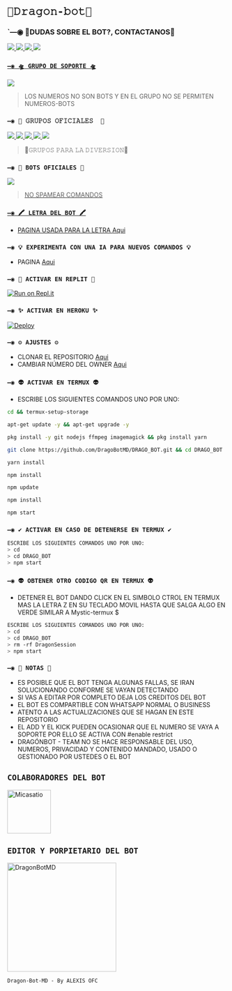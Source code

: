 # `🐲𝙳𝚛𝚊𝚐𝚘𝚗-𝚋𝚘𝚝🐉`

### `—◉ 🧬DUDAS SOBRE EL BOT?, CONTACTANOS🧬
<a href="http://wa.me/5214531106422" target="blank"><img src="https://img.shields.io/badge/ALEXIS_CREADOR-25D366?style=for-the-badge&logo=whatsapp&logoColor=white" />
<a href="http://wa.me/595983186566" target="blank"><img src="https://img.shields.io/badge/SNT_OFC_COLAB.1-25D366?style=for-the-badge&logo=whatsapp&logoColor=white" />
<a href="http://wa.me/5493813403468" target="blank"><img src="https://img.shields.io/badge/ARMANDO_COLAB.2-25D366?style=for-the-badge&logo=whatsapp&logoColor=white" />
<a href="http://wa.me/51975216165" target="blank"><img src="https://img.shields.io/badge/GAEL_COLAB.3-25D366?style=for-the-badge&logo=whatsapp&logoColor=white" />

### `—◉ 🛸 GRUPO DE SOPORTE 🛸`

<a href="https://chat.whatsapp.com/EqRfAd5SuJlHKvDR0gSk6J" target="blank"><img src="https://img.shields.io/badge/GRUPO_DE_SOPORTE-25D366?style=for-the-badge&logo=whatsapp&logoColor=white" />
</a>
> LOS NUMEROS NO SON BOTS Y EN EL GRUPO NO SE PERMITEN NUMEROS-BOTS

### `—◉ 📌 𝙶𝚁𝚄𝙿𝙾𝚂 𝙾𝙵𝙸𝙲𝙸𝙰𝙻𝙴𝚂  📌`


<a href="https://chat.whatsapp.com/EqRfAd5SuJlHKvDR0gSk6J" target="blank"><img src="https://img.shields.io/badge/1️⃣COMUNIDAD_DRAGON-BOT-25D366?style=for-the-badge&logo=whatsapp&logoColor=white" />
<a href="https://chat.whatsapp.com/EqRfAd5SuJlHKvDR0gSk6J" target="blank"><img src="https://img.shields.io/badge/2️⃣COMUNIDAD_DRAGON-BOT-25D366?style=for-the-badge&logo=whatsapp&logoColor=white" />
<a href="https://chat.whatsapp.com/EqRfAd5SuJlHKvDR0gSk6J" target="blank"><img src="https://img.shields.io/badge/3️⃣COMUNIDAD_DRAGON-BOT-25D366?style=for-the-badge&logo=whatsapp&logoColor=white" />
<a href="https://chat.whatsapp.com/EqRfAd5SuJlHKvDR0gSk6J" target="blank"><img src="https://img.shields.io/badge/4️⃣COMUNIDAD_DRAGON-BOT-25D366?style=for-the-badge&logo=whatsapp&logoColor=white" />
<a href="https://chat.whatsapp.com/EqRfAd5SuJlHKvDR0gSk6J" target="blank"><img src="https://img.shields.io/badge/5️⃣COMUNIDAD_DRAGON-BOT-25D366?style=for-the-badge&logo=whatsapp&logoColor=white" />
</a>
> 💌𝙶𝚁𝚄𝙿𝙾𝚂 𝙿𝙰𝚁𝙰 𝙻𝙰 𝙳𝙸𝚅𝙴𝚁𝚂𝙸𝙾𝙽💌

### `—◉ 🎩 BOTS OFICIALES 🎩`

<a href="https://api.whatsapp.com/send/?phone=15595272586&text&type=phone_number&app_absent=0" target="blank"><img src="https://img.shields.io/badge/BOT-OFICIAL.1-25D366?style=for-the-badge&logo=whatsapp&logoColor=white" />

 > NO SPAMEAR COMANDOS


### `—◉ 🖍 LETRA DEL BOT 🖍`
- PAGINA USADA PARA LA LETRA [Aqui](https://smiley.cool/es/weirdmaker.php)

### `—◉ 💡 EXPERIMENTA CON UNA IA PARA NUEVOS COMANDOS 💡`
- PAGINA [Aqui](https://beta.openai.com/playground)
  
### `—◉ 🌌 ACTIVAR EN REPLIT 🌌`

[![Run on Repl.it](https://repl.it/badge/github/BrunoSobrino/TheMystic-Bot-MD)](https://repl.it/github/BrunoSobrino/TheMystic-Bot-MD)

### `—◉ ✨ ACTIVAR EN HEROKU ✨`
[![Deploy](https://www.herokucdn.com/deploy/button.svg)](https://heroku.com/deploy?template=https://github.com/BrunoSobrino/TheMystic-Bot-MD)

### `—◉ ⚙️ AJUSTES ⚙️`
- CLONAR EL REPOSITORIO [Aqui](https://github.com/BrunoSobrino/TheMystic-Bot-MD/fork)
- CAMBIAR NÚMERO DEL OWNER [Aqui](https://github.com/BrunoSobrino/TheMystic-Bot-MD/blob/master/config.js)

### `—◉ 👽 ACTIVAR EN TERMUX 👽` 
- ESCRIBE LOS SIGUIENTES COMANDOS UNO POR UNO:
```bash
cd && termux-setup-storage
```

```bash
apt-get update -y && apt-get upgrade -y
```

```bash
pkg install -y git nodejs ffmpeg imagemagick && pkg install yarn
```

```bash
git clone https://github.com/DragoBotMD/DRAGO_BOT.git && cd DRAGO_BOT
```

```bash
yarn install
```

```bash
npm install
```

```bash
npm update
```

```bash
npm install
```

```bash
npm start
```

### `—◉ ✔️ ACTIVAR EN CASO DE DETENERSE EN TERMUX ✔️`
```bash
ESCRIBE LOS SIGUIENTES COMANDOS UNO POR UNO:
> cd 
> cd DRAGO_BOT
> npm start
```

### `—◉ 👽 OBTENER OTRO CODIGO QR EN TERMUX 👽`
- DETENER EL BOT DANDO CLICK EN EL SIMBOLO CTROL EN TERMUX MAS LA LETRA Z EN SU TECLADO MOVIL HASTA QUE SALGA ALGO EN VERDE SIMILAR A Mystic-termux $  
```bash
ESCRIBE LOS SIGUIENTES COMANDOS UNO POR UNO:
> cd 
> cd DRAGO_BOT
> rm -rf DragonSession
> npm start
```


### `—◉ 📝 NOTAS 📝`
- ES POSIBLE QUE EL BOT TENGA ALGUNAS FALLAS, SE IRAN SOLUCIONANDO CONFORME SE VAYAN DETECTANDO
- SI VAS A EDITAR POR COMPLETO DEJA LOS CREDITOS DEL BOT 
- EL BOT ES COMPARTIBLE CON WHATSAPP NORMAL O BUSINESS
- ATENTO A LAS ACTUALIZACIONES QUE SE HAGAN EN ESTE REPOSITORIO
- EL ADD Y EL KICK PUEDEN OCASIONAR QUE EL NUMERO SE VAYA A SOPORTE POR ELLO SE ACTIVA CON #enable restrict 
- DRAGÓNBOT - TEAM NO SE HACE RESPONSABLE DEL USO, NUMEROS, PRIVACIDAD Y CONTENIDO MANDADO, USADO O GESTIONADO POR USTEDES O EL BOT

## `COLABORADORES DEL BOT` 
<a href="https://github.com/Micasatio"><img src="https://github.com/Micasatio.png" width="100" height="100" alt="Micasatio"/></a>


## `EDITOR Y PORPIETARIO DEL BOT` 
<a href="https://github.com/DragoBotMD"><img src="https://github.com/DragoBotMD.png" width="250" height="250" alt="DragonBotMD"/></a>
  
`Dragon-Bot-MD - By ALEXIS OFC`
